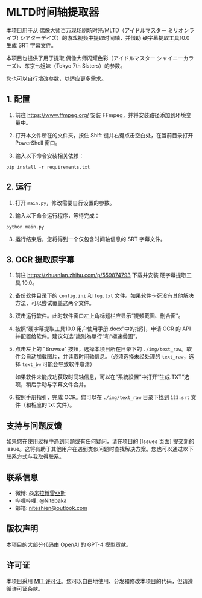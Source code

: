 # MLTD时间轴提取器
本项目用于从 偶像大师百万现场剧场时光/MLTD（アイドルマスター ミリオンライブ! シアターデイズ）的游戏视频中提取时间轴，并借助 硬字幕提取工具10.0 生成 SRT 字幕文件。

本项目也提供了用于提取 偶像大师闪耀色彩（アイドルマスター シャイニーカラーズ）、东京七姐妹（Tokyo 7th Sisters）的参数。

您也可以自行增改参数，以适应更多需求。

## 1. 配置

1. 前往 <https://www.ffmpeg.org/> 安装 FFmpeg，并将安装路径添加到环境变量中。

2. 打开本文件所在的文件夹，按住 Shift 键并右键点击空白处，在当前目录打开 PowerShell 窗口。

3. 输入以下命令安装相关依赖：
```
pip install -r requirements.txt
```

## 2. 运行

1. 打开 `main.py`，修改需要自行设置的参数。

2. 输入以下命令运行程序，等待完成：
```
python main.py
```

3. 运行结束后，您将得到一个仅包含时间轴信息的 SRT 字幕文件。

## 3. OCR 提取原字幕

1. 前往 <https://zhuanlan.zhihu.com/p/559874793> 下载并安装 硬字幕提取工具 10.0。

2. 备份软件目录下的 `config.ini` 和 `log.txt` 文件。如果软件卡死没有其他解决方法，可以尝试覆盖这两个文件。

3. 双击运行软件。此时软件窗口左上角标题栏应显示“視頻截圖、刪合窗”。

4. 按照“硬字幕提取工具10.0 用户使用手册.docx”中的指引，申请 OCR 的 API 并配置给软件。建议勾选“識別為單行”和“極速曡圖”。

5. 点击左上的 "Browse" 按钮，选择本项目所在目录下的 ``./img/text_raw``。软件会自动加载图片，并读取时间轴信息。（必须选择未经处理的 `text_raw`，选择 `text_bw` 可能会导致软件崩溃）

   如果软件未能成功获取时间轴信息，可以在“系統設置”中打开“生成.TXT”选项，稍后手动与字幕文件合并。

6. 按照手册指引，完成 OCR。您可以在 `./img/text_raw` 目录下找到 `123.srt` 文件（和相应的 txt 文件）。


## 支持与问题反馈

如果您在使用过程中遇到问题或有任何疑问，请在项目的 [Issues 页面] 提交新的 issue。这将有助于其他用户在遇到类似问题时查找解决方案。您也可以通过以下联系方式与我取得联系。


## 联系信息

- 微博: [@米拉博雷亞斯](https://weibo.com/u/7733258030)
- 哔哩哔哩: [@Nitebaka](https://space.bilibili.com/5584028)
- 邮箱: niteshien@outlook.com

## 版权声明

本项目的大部分代码由 OpenAI 的 GPT-4 模型贡献。

## 许可证

本项目采用 [MIT 许可证](LICENSE)。您可以自由地使用、分发和修改本项目的代码，但请遵循许可证条款。
